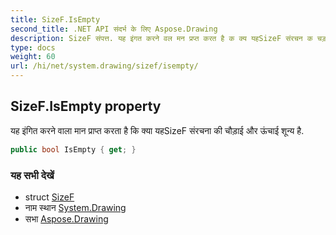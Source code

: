 ```yaml
---
title: SizeF.IsEmpty
second_title: .NET API संदर्भ के लिए Aspose.Drawing
description: SizeF संपत्त. यह इंगत करने वल मन प्रप्त करत है क क्य यहSizeF संरचन क चड़ई और ऊंचई शून्य है.
type: docs
weight: 60
url: /hi/net/system.drawing/sizef/isempty/
---
```

## SizeF.IsEmpty property

यह इंगित करने वाला मान प्राप्त करता है कि क्या यहSizeF संरचना की चौड़ाई और ऊंचाई शून्य है.

```csharp
public bool IsEmpty { get; }
```

### यह सभी देखें

* struct [SizeF](../)
* नाम स्थान [System.Drawing](../../sizef/)
* सभा [Aspose.Drawing](../../../)


